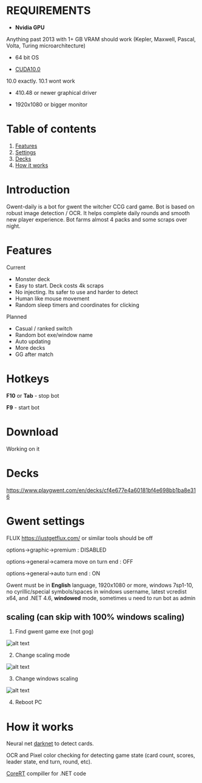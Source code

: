 # REQUIREMENTS
* **Nvidia GPU**

Anything past 2013 with 1+ GB VRAM should work (Kepler, Maxwell, Pascal, Volta, Turing microarchitecture)

* 64 bit OS

*  [CUDA10.0](https://developer.nvidia.com/compute/cuda/10.0/Prod/network_installers/cuda_10.0.130_win10_network "CUDA10") 

10.0 exactly. 10.1 wont work

*  410.48 or newer graphical driver

* 1920x1080 or bigger monitor

# Table of contents
1. [Features](#features)
2. [Settings](#settings)
3. [Decks](#decks)
4. [How it works](#how)

# Introduction
Gwent-daily is a bot for gwent the witcher CCG card game. Bot is based on robust image detection / OCR. It helps complete daily rounds and smooth new player experience. Bot farms almost 4 packs and some scraps over night.

# Features <a name="features"></a>
Current
* Monster deck
* Easy to start. Deck costs 4k scraps
* No injecting. Its safer to use and harder to detect
* Human like mouse movement
* Random sleep timers and coordinates for clicking

Planned
* Casual / ranked switch
* Random bot exe/window name
* Auto updating
* More decks
* GG after match

# Hotkeys

**F10** or **Tab** - stop bot

**F9** - start bot

# Download <a name="download"></a>
Working on it

# Decks <a name="decks"></a>

https://www.playgwent.com/en/decks/cf4e677e4a60181bf4e698bb1ba8e316

# Gwent settings <a name="settings"></a>
FLUX https://justgetflux.com/ or similar tools should be off

options->graphic->premium : DISABLED

options->general->camera move on turn end : OFF

options->general->auto turn end : ON

Gwent must be in **English** language, 1920x1080 or more, windows 7sp1-10, no cyrillic/special symbols/spaces in windows username, latest vcredist x64, and .NET 4.6, **windowed** mode, sometimes u need to run bot as admin

## scaling (can skip with 100% windows scaling)
1) Find gwent game exe (not gog)

![alt text](https://lh3.googleusercontent.com/-Riow_0Aq0t8/WYNSnp25eTI/AAAAAAAAR3o/n2S9JfBVz1gW3nGxFVOBsaugfoMsUp_gACHMYCw/s0/explorer_2017-08-03_19-43-08.png "scaling1")

2) Change scaling mode 

![alt text](https://lh3.googleusercontent.com/-Bzd5Y2jgwIg/WYNSy0QV1II/AAAAAAAAR3s/57RYhR55x8YaGcx6a_9uKq7kVut7UDAmACHMYCw/s0/explorer_2017-08-03_19-43-53.png "scaling2")

3) Change windows scaling

![alt text](https://lh3.googleusercontent.com/-Fk6Ip4vRqw8/WYNS8FxeqmI/AAAAAAAAR3w/0B8tKmYcF78jFDzcGCX3kiGSG3iLQ-XNwCHMYCw/s0/ApplicationFrameHost_2017-08-03_19-44-30.png "scaling3")

4) Reboot PC

# How it works <a name="how"></a>
Neural net [darknet](https://github.com/AlexeyAB/darknet "darknet") to detect cards.

OCR and Pixel color checking for detecting game state (card count, scores, leader state, end turn, round, etc). 

[CoreRT](https://github.com/dotnet/corert "CoreRT") compiller for .NET code